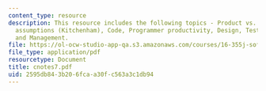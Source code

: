 ```yaml
---
content_type: resource
description: This resource includes the following topics - Product vs. process, Three
  assumptions (Kitchenham), Code, Programmer productivity, Design, Testing, Maintainability,
  and Management.
file: https://ol-ocw-studio-app-qa.s3.amazonaws.com/courses/16-355j-software-engineering-concepts-fall-2005/2595db843b206fcaa30fc563a3c1db94_cnotes7.pdf
file_type: application/pdf
resourcetype: Document
title: cnotes7.pdf
uid: 2595db84-3b20-6fca-a30f-c563a3c1db94
---
```

